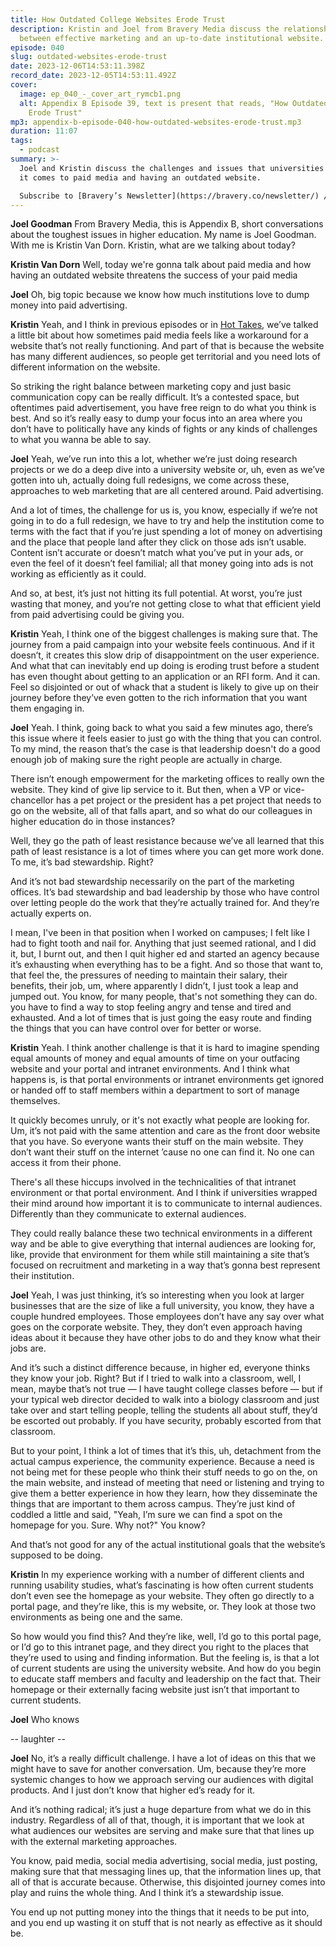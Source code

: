 ```yaml
---
title: How Outdated College Websites Erode Trust
description: Kristin and Joel from Bravery Media discuss the relationship
  between effective marketing and an up-to-date institutional website.
episode: 040
slug: outdated-websites-erode-trust
date: 2023-12-06T14:53:11.398Z
record_date: 2023-12-05T14:53:11.492Z
cover:
  image: ep_040_-_cover_art_rymcb1.png
  alt: Appendix B Episode 39, text is present that reads, "How Outdated Websites
    Erode Trust"
mp3: appendix-b-episode-040-how-outdated-websites-erode-trust.mp3
duration: 11:07
tags:
  - podcast
summary: >-
  Joel and Kristin discuss the challenges and issues that universities face when
  it comes to paid media and having an outdated website.

  Subscribe to [Bravery’s Newsletter](https://bravery.co/newsletter/) / [Follow Kristin](https://www.linkedin.com/in/kristinvandorn/) / [Follow Joel](https://linkedin.com/in/joelgoodman/)
---
```

**Joel Goodman**
From Bravery Media, this is Appendix B, short conversations about the toughest issues in higher education. My name is Joel Goodman. With me is Kristin Van Dorn. Kristin, what are we talking about today?

**Kristin Van Dorn**
Well, today we're gonna talk about paid media and how having an outdated website threatens the success of your paid media

**Joel**
Oh, big topic because we know how much institutions love to dump money into paid advertising.

**Kristin**
Yeah, and I think in previous episodes or in [Hot Takes](https://bravery.co/newsletter), we’ve talked a little bit about how sometimes paid media feels like a workaround for a website that’s not really functioning. And part of that is because the website has many different audiences, so people get territorial and you need lots of different information on the website.

So striking the right balance between marketing copy and just basic communication copy can be really difficult. It’s a contested space, but oftentimes paid advertisement, you have free reign to do what you think is best. And so it’s really easy to dump your focus into an area where you don’t have to politically have any kinds of fights or any kinds of challenges to what you wanna be able to say.

**Joel**
Yeah, we’ve run into this a lot, whether we’re just doing research projects or we do a deep dive into a university website or, uh, even as we’ve gotten into uh, actually doing full redesigns, we come across these, approaches to web marketing that are all centered around. Paid advertising.

And a lot of times, the challenge for us is, you know, especially if we’re not going in to do a full redesign, we have to try and help the institution come to terms with the fact that if you’re just spending a lot of money on advertising and the place that people land after they click on those ads isn’t usable. Content isn’t accurate or doesn’t match what you’ve put in your ads, or even the feel of it doesn’t feel familial; all that money going into ads is not working as efficiently as it could.

And so, at best, it’s just not hitting its full potential. At worst, you’re just wasting that money, and you’re not getting close to what that efficient yield from paid advertising could be giving you.

**Kristin**
Yeah, I think one of the biggest challenges is making sure that. The journey from a paid campaign into your website feels continuous. And if it doesn’t, it creates this slow drip of disappointment on the user experience. And what that can inevitably end up doing is eroding trust before a student has even thought about getting to an application or an RFI form. And it can. Feel so disjointed or out of whack that a student is likely to give up on their journey before they’ve even gotten to the rich information that you want them engaging in.

**Joel**
Yeah. I think, going back to what you said a few minutes ago, there’s this issue where it feels easier to just go with the thing that you can control. To my mind, the reason that’s the case is that leadership doesn't do a good enough job of making sure the right people are actually in charge.

There isn’t enough empowerment for the marketing offices to really own the website. They kind of give lip service to it. But then, when a VP or vice-chancellor has a pet project or the president has a pet project that needs to go on the website, all of that falls apart, and so what do our colleagues in higher education do in those instances?

Well, they go the path of least resistance because we’ve all learned that this path of least resistance is a lot of times where you can get more work done. To me, it’s bad stewardship. Right?

And it’s not bad stewardship necessarily on the part of the marketing offices. It’s bad stewardship and bad leadership by those who have control over letting people do the work that they’re actually trained for. And they’re actually experts on.

I mean, I've been in that position when I worked on campuses; I felt like I had to fight tooth and nail for. Anything that just seemed rational, and I did it, but, I burnt out, and then I quit higher ed and started an agency because it’s exhausting when everything has to be a fight. And so those that want to, that feel the, the pressures of needing to maintain their salary, their benefits, their job, um, where apparently I didn’t, I just took a leap and jumped out. You know, for many people, that's not something they can do. you have to find a way to stop feeling angry and tense and tired and exhausted. And a lot of times that is just going the easy route and finding the things that you can have control over for better or worse.

**Kristin**
Yeah. I think another challenge is that it is hard to imagine spending equal amounts of money and equal amounts of time on your outfacing website and your portal and intranet environments. And I think what happens is, is that portal environments or intranet environments get ignored or handed off to staff members within a department to sort of manage themselves.

It quickly becomes unruly, or it's not exactly what people are looking for. Um, it’s not paid with the same attention and care as the front door website that you have. So everyone wants their stuff on the main website. They don’t want their stuff on the internet ’cause no one can find it. No one can access it from their phone.

There's all these hiccups involved in the technicalities of that intranet environment or that portal environment. And I think if universities wrapped their mind around how important it is to communicate to internal audiences. Differently than they communicate to external audiences.

They could really balance these two technical environments in a different way and be able to give everything that internal audiences are looking for, like, provide that environment for them while still maintaining a site that’s focused on recruitment and marketing in a way that’s gonna best represent their institution.

**Joel**
Yeah, I was just thinking, it’s so interesting when you look at larger businesses that are the size of like a full university, you know, they have a couple hundred employees. Those employees don’t have any say over what goes on the corporate website. They, they don’t even approach having ideas about it because they have other jobs to do and they know what their jobs are.

And it’s such a distinct difference because, in higher ed, everyone thinks they know your job. Right? But if I tried to walk into a classroom, well, I mean, maybe that’s not true — I have taught college classes before — but if your typical web director decided to walk into a biology classroom and just take over and start telling people, telling the students all about stuff, they’d be escorted out probably. If you have security, probably escorted from that classroom.

But to your point, I think a lot of times that it’s this, uh, detachment from the actual campus experience, the community experience. Because a need is not being met for these people who think their stuff needs to go on the, on the main website, and instead of meeting that need or listening and trying to give them a better experience in how they learn, how they disseminate the things that are important to them across campus. They’re just kind of coddled a little and said, "Yeah, I’m sure we can find a spot on the homepage for you. Sure. Why not?" You know?

And that’s not good for any of the actual institutional goals that the website’s supposed to be doing.

**Kristin**
In my experience working with a number of different clients and running usability studies, what’s fascinating is how often current students don’t even see the homepage as your website. They often go directly to a portal page, and they’re like, this is my website, or. They look at those two environments as being one and the same.

So how would you find this? And they’re like, well, I’d go to this portal page, or I’d go to this intranet page, and they direct you right to the places that they’re used to using and finding information. But the feeling is, is that a lot of current students are using the university website. And how do you begin to educate staff members and faculty and leadership on the fact that. Their homepage or their externally facing website just isn’t that important to current students.

**Joel**
Who knows

\-- laughter --

**Joel**
No, it’s a really difficult challenge. I have a lot of ideas on this that we might have to save for another conversation. Um, because they’re more systemic changes to how we approach serving our audiences with digital products. And I just don’t know that higher ed’s ready for it.

And it’s nothing radical; it’s just a huge departure from what we do in this industry. Regardless of all of that, though, it is important that we look at what audiences our websites are serving and make sure that that lines up with the external marketing approaches.

You know, paid media, social media advertising, social media, just posting, making sure that that messaging lines up, that the information lines up, that all of that is accurate because. Otherwise, this disjointed journey comes into play and ruins the whole thing. And I think it’s a stewardship issue.

You end up not putting money into the things that it needs to be put into, and you end up wasting it on stuff that is not nearly as effective as it should be.